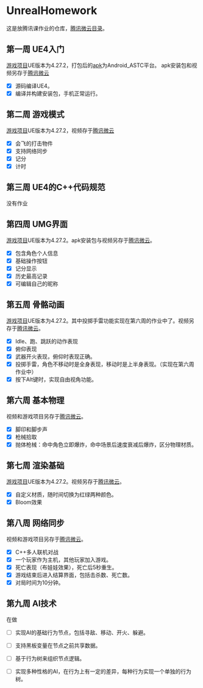 # UnrealHomework

这是放腾讯课作业的仓库，[腾讯微云目录](https://share.weiyun.com/Lf1lw0Vz)。

## 第一周 UE4入门
[游戏项目](https://github.com/HarbinBear/UnrealHomework/tree/main/Week1/Project/CppProjectOnAndroid)UE版本为4.27.2，打包后的[apk](https://github.com/HarbinBear/UnrealHomework/blob/main/Week1/Android_ASTC/CppProjectOnAndroid-armv7.apk)为Android_ASTC平台。
apk安装包和视频另存于[腾讯微云](https://share.weiyun.com/EpKobQ9D)
- [x] 源码编译UE4。
- [x] 编译并构建安装包，手机正常运行。

## 第二周 游戏模式
[游戏项目](https://github.com/HarbinBear/UnrealHomework/tree/main/Week2/Netshoot)UE版本为4.27.2，视频存于[腾讯微云](https://share.weiyun.com/RwftTERJ)
- [x] 会飞的打击物件
- [x] 支持网络同步
- [x] 记分
- [x] 计时

## 第三周 UE4的C++代码规范
没有作业

## 第四周 UMG界面
[游戏项目](https://github.com/HarbinBear/UnrealHomework/tree/main/Week4/MobileTPS)UE版本为4.27.2。apk安装包与视频另存于[腾讯微云](https://share.weiyun.com/YvdgNKKn)。
- [x] 包含角色个人信息
- [x] 基础操作按钮
- [x] 记分显示
- [x] 历史最高记录
- [x] 可编辑自己的昵称

## 第五周 骨骼动画
[游戏项目](https://github.com/HarbinBear/UnrealHomework/tree/main/Week5/Shooter)UE版本为4.27.2。其中投掷手雷功能实现在第六周的作业中了。视频另存于[腾讯微云](https://share.weiyun.com/ZtZsiB1d)。
- [x] Idle、跑、跳跃的动作表现
- [x] 俯仰表现
- [x] 武器开火表现，俯仰时表现正确。
- [x] 投掷手雷，角色不移动时是全身表现，移动时是上半身表现。（实现在第六周作业中）
- [x] 按下Alt键时，实现自由视角功能。
 
## 第六周 基本物理
视频和游戏项目另存于[腾讯微云](https://share.weiyun.com/CmbU4HRY)。
- [x] 脚印和脚步声
- [x] 枪械拾取
- [x] 抛体枪械：命中角色立即爆炸，命中场景后速度衰减后爆炸，区分物理材质。

## 第七周 渲染基础
[游戏项目](https://github.com/HarbinBear/UnrealHomework/tree/main/Week7/Shooter)UE版本为4.27.2。视频另存于[腾讯微云](https://share.weiyun.com/ZpYYpOIb)。
- [x] 自定义材质，随时间切换为红绿两种颜色。
- [x] Bloom效果

## 第八周 网络同步
视频和游戏项目另存于[腾讯微云](https://share.weiyun.com/b3ue6fKq)。
- [x] C++多人联机对战
- [x] 一个玩家作为主机，其他玩家加入游戏。
- [x] 死亡表现（布娃娃效果），死亡后5秒重生。
- [x] 游戏结束后进入结算界面，包括击杀数、死亡数。
- [x] 对局时间为10分钟。

## 第九周 AI技术
在做
- [ ] 实现AI的基础行为节点，包括寻敌、移动、开火、躲避。
- [ ] 支持黑板变量在节点之前共享数据。
- [ ] 基于行为树来组织节点逻辑。
- [ ] 实现多种性格的AI，在行为上有一定的差异，每种行为实现一个单独的行为树。


